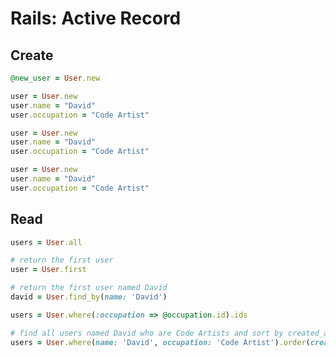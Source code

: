 # Rails: Active Record

## Create

```ruby
@new_user = User.new
```

```ruby
user = User.new
user.name = "David"
user.occupation = "Code Artist"
```

```ruby
user = User.new
user.name = "David"
user.occupation = "Code Artist"
```

```ruby
user = User.new
user.name = "David"
user.occupation = "Code Artist"
```

## Read

```ruby
users = User.all
```

```ruby
# return the first user
user = User.first
```

```ruby
# return the first user named David
david = User.find_by(name: 'David')
```

```ruby
users = User.where(:occupation => @occupation.id).ids
```

```ruby
# find all users named David who are Code Artists and sort by created_at in reverse chronological order
users = User.where(name: 'David', occupation: 'Code Artist').order(created_at: :desc)
```
